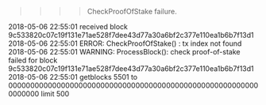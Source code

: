 
>>>>  CheckProofOfStake failure.

2018-05-06 22:55:01 received block 9c533820c07c19f131e71ae528f7dee43d77a30a6bf2c377e110ea1b6b7f13d1
2018-05-06 22:55:01 ERROR: CheckProofOfStake() : tx index not found
2018-05-06 22:55:01 WARNING: ProcessBlock(): check proof-of-stake failed for block 9c533820c07c19f131e71ae528f7dee43d77a30a6bf2c377e110ea1b6b7f13d1
2018-05-06 22:55:01 getblocks 5501 to 0000000000000000000000000000000000000000000000000000000000000000 limit 500
